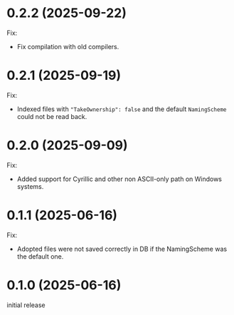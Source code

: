 0.2.2 (2025-09-22)
==================

Fix:
- Fix compilation with old compilers.


0.2.1 (2025-09-19)
==================

Fix:
- Indexed files with `"TakeOwnership": false` and the default `NamingScheme` could not be read back.


0.2.0 (2025-09-09)
==================

Fix:
- Added support for Cyrillic and other non ASCII-only path on Windows systems.


0.1.1 (2025-06-16)
==================

Fix:
- Adopted files were not saved correctly in DB if the NamingScheme was the default one.


0.1.0 (2025-06-16)
==================

initial release
